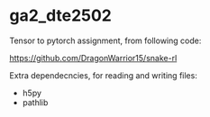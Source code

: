 # ga2_dte2502

Tensor to pytorch assignment, from following code:

https://github.com/DragonWarrior15/snake-rl

Extra dependecncies, for reading and writing files:
<ul>
<li>h5py</li>
<li>pathlib</li>
</ul>
